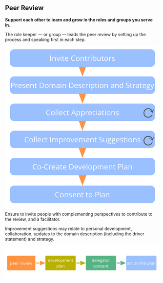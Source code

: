 ## Peer Review


**Support each other to learn and grow in the roles and groups you serve in.**

The role keeper — or group — leads the peer review by setting up the process and speaking first in each step.

![Peer review process](img/process/peer-review.png)

Ensure to invite people with complementing perspectives to contribute to the review, and a facilitator.

Improvement suggestions may relate to personal development, collaboration, updates to the domain description (including the driver statement) and strategy.

![Continuous improvement of people's ability to effectively keep roles or collaborate together in groups](img/evolution/development-process.png)



